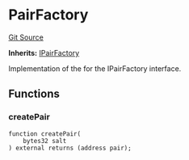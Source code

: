 # PairFactory
[Git Source](https://github.com/Ammalgam-Protocol/core-v1/blob/6e61b51e90091137f7e2abb147c11731a6d4681e/contracts/factories/AmmalgamFactory.sol)

**Inherits:**
[IPairFactory](/docs/developer-guide/contracts/interfaces/factories/IAmmalgamFactory.sol/interface.IPairFactory.md)

Implementation of the for the IPairFactory interface.


## Functions
### createPair


```solidity
function createPair(
    bytes32 salt
) external returns (address pair);
```

